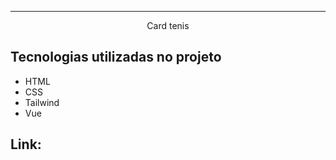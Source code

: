 

<hr>

<p align="center">Card tenis</p>

## Tecnologias utilizadas no projeto
* HTML
* CSS
* Tailwind
* Vue

## Link:
